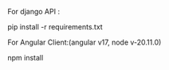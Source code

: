 For django API : 

pip install -r requirements.txt

For Angular Client:(angular v17, node v-20.11.0)

npm install
